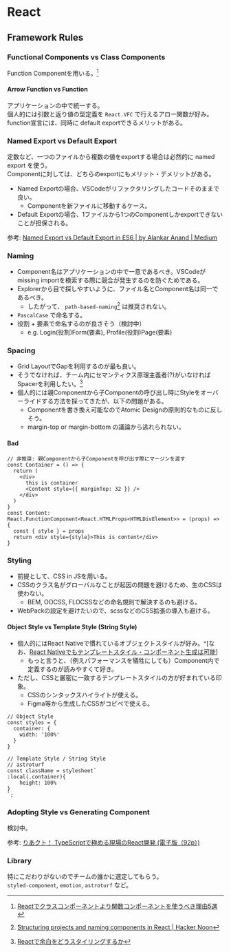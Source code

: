 # React

## Framework Rules

### Functional Components vs Class Components

Function Componentを用いる。[^functional-components]

[^functional-components]:[Reactでクラスコンポーネントより関数コンポーネントを使うべき理由5選](https://tyotto-good.com/blog/reaseons-to-use-function-component)

#### Arrow Function vs Function

アプリケーションの中で統一する。    
個人的には引数と返り値の型定義を `React.VFC` で行えるアロー関数が好み。  
function宣言には、同時に default exportできるメリットがある。

### Named Export vs Default Export

定数など、一つのファイルから複数の値をexportする場合は必然的に named export を使う。  
Componentに対しては、どちらのexportにもメリット・デメリットがある。
 - Named Exportの場合、VSCodeがリファクタリングしたコードそのままで良い。
   - Componentを新ファイルに移動するケース。
 - Default Exportの場合、1ファイルから1つのComponentしかexportできないことが担保される。

参考: [Named Export vs Default Export in ES6 \| by Alankar Anand \| Medium](https://medium.com/@etherealm/named-export-vs-default-export-in-es6-affb483a0910)


### Naming

- Component名はアプリケーションの中で一意であるべき。VSCodeがmissing importを検索する際に競合が発生するのを防ぐためである。
- Explorerから目で探しやすいように、ファイル名とComponent名は同一であるべき。
  - したがって、 `path-based-naming`[^path-based-naming] は推奨されない。
- `PascalCase` で命名する。
- 役割 + 要素で命名するのが良さそう（検討中）
  - e.g. Login(役割)Form(要素), Profile(役割)Page(要素)

[^path-based-naming]: [Structuring projects and naming components in React \| Hacker Noon](https://hackernoon.com/structuring-projects-and-naming-components-in-react-1261b6e18d76)

### Spacing

- Grid LayoutでGapを利用するのが最も良い。
- そうでなければ、チーム内にセマンティクス原理主義者(?)がいなければSpacerを利用したい。[^React で余白をどうスタイリングするか]
- 個人的には親Componentから子Componentの呼び出し時にStyleをオーバーライドする方法を採ってきたが、以下の問題がある。
  - Componentを書き換え可能なのでAtomic Designの原則的なものに反しそう。
  - margin-top or margin-bottom の議論から逃れられない。

#### Bad

```tsx
// 非推奨: 親Componentから子Componentを呼び出す際にマージンを渡す
const Container = () => {
  return (
    <div>
      this is container
      <Content style={{ marginTop: 32 }} />
    </div>
  )
}
const Content: React.FunctionComponent<React.HTMLProps<HTMLDivElement>> = (props) => {
  const { style } = props
  return <div style={style}>This is content</div>
}
```

[^React で余白をどうスタイリングするか]: [Reactで余白をどうスタイリングするか](https://zenn.dev/seya/articles/09545c7503baa4#comment-a33d0d79293f45)


### Styling

- 前提として、CSS in JSを用いる。
- CSSのクラス名がグローバルなことが起因の問題を避けるため、生のCSSは使わない。
  - BEM, OOCSS, FLOCSSなどの命名規則で解決するのも避ける。
- WebPackの設定を避けたいので、scssなどのCSS拡張の導入も避ける。

#### Object Style vs Template Style (String Style)

- 個人的にはReact Nativeで慣れているオブジェクトスタイルが好み。^[なお、[React Nativeでもテンプレートスタイル・コンポーネント生成は可能](https://styled-components.com/docs/basics#react-native)]
  - もっと言うと、（例えパフォーマンスを犠牲にしても）Component内で定義するのが読みやすくて好き。
- ただし、CSSと厳密に一致するテンプレートスタイルの方が好まれている印象。
  - CSSのシンタックスハイライトが使える。
  - Figma等から生成したCSSがコピペで使える。


```tsx
// Object Style
const styles = {
  container: {
    width: '100%'
  }
}

// Template Style / String Style
// astroturf
const className = stylesheet`
:local(.container){
    height: 100%
}
`;
```

### Adopting Style vs Generating Component

検討中。

参考: [りあクト！ TypeScriptで極める現場のReact開発 (電子版（92p）)](https://booth.pm/ja/items/1312815)

### Library

特にこだわりがないのでチームの誰かに選定してもらう。  
`styled-component`, `emotion`, `astroturf` など。
